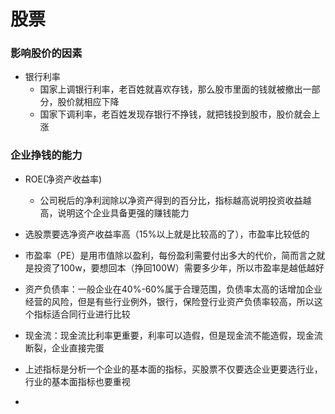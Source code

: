# 股票

### 影响股价的因素

- 银行利率
  - 国家上调银行利率，老百姓就喜欢存钱，那么股市里面的钱就被撤出一部分，股价就相应下降
  - 国家下调利率，老百姓发现存银行不挣钱，就把钱投到股市，股价就会上涨

### 企业挣钱的能力

- ROE(净资产收益率)
  - 公司税后的净利润除以净资产得到的百分比，指标越高说明投资收益越高，说明这个企业具备更强的赚钱能力

- 选股票要选净资产收益率高（15%以上就是比较高的了），市盈率比较低的
- 市盈率（PE）是用市值除以盈利，每份盈利需要付出多大的代价，简而言之就是投资了100w，要想回本（挣回100W）需要多少年，所以市盈率是越低越好
- 资产负债率：一般企业在40%-60%属于合理范围，负债率太高的话增加企业经营的风险，但是有些行业例外，银行，保险登行业资产负债率较高，所以这个指标适合同行业进行比较
- 现金流：现金流比利率更重要，利率可以造假，但是现金流不能造假，现金流断裂，企业直接完蛋
- 上述指标是分析一个企业的基本面的指标，买股票不仅要选企业更要选行业，行业的基本面指标也要重视
- 


